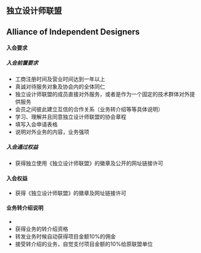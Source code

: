 ## 独立设计师联盟
## Alliance of Independent Designers
#### 入会要求
##### 入会前置要求
+ 工商注册时间及营业时间达到一年以上
+ 真诚对待服务对象及协会内的全体同仁
+ 独立设计师联盟的成员直接对外服务，或者是作为一个固定的技术群体对外提供服务
+ 会员之间彼此建立互信的合作关系（业务转介绍等等具体说明）
+ 学习、理解并且同意独立设计师联盟的协会章程
+ 填写入会申请表格
+ 说明对外业务的内容，业务强项
##### 入会通过权益
+ 获得独立使用《独立设计师联盟》的徽章及公开的网址链接许可
#### 入会权益
+ 获得《独立设计师联盟》的徽章及网址链接许可
#### 业务转介绍说明
+ 
+ 获得业务的转介绍资格
+ 转发业务时候自动获得项目金额10%的佣金
+ 接受转介绍的业务，自觉支付项目金额的10%给原联盟单位
